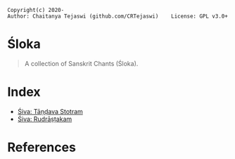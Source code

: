﻿    Copyright(c) 2020-
    Author: Chaitanya Tejaswi (github.com/CRTejaswi)    License: GPL v3.0+

# Śloka
> A collection of Sanskrit Chants (Śloka).

# Index

- [Śiva: Tāṇḍava Stotram](shiva-tandavstotram.pdf)
- [Śiva: Rudrāṣṭakam](shiva-rudrashtakam.pdf)

# References
